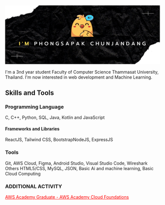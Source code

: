 ![](https://github.com/jaobigbang/jaobigbang/blob/main/banner_.png)

I'm a 3nd year student Faculty of Computer Science Thammasat University, Thailand. I'm now interested in web development and Machine Learning.


## Skills and Tools 
<h3>Programming Language</h3>
C, C++, Python, SQL, Java, Kotlin and JavaScript
<h4>Frameworks and Libraries</h4>
ReactJS, Tailwind CSS, BootstrapNodeJS, ExpressJS 
<h3>Tools</h3>
Git, AWS Cloud, Figma, Android Studio, Visual Studio Code, Wireshark 
Others
HTML5/CSS, MySQL, JSON, Basic Ai and machine learning, Basic Cloud Computing
<h3>ADDITIONAL ACTIVITY</h3>
<a href ="https://www.credly.com/badges/1b6842e1-aff0-4c29-966b-715efc77ca96/linked_in_profile" style="color:red">AWS Academy Graduate - AWS Academy Cloud Foundations</a><br>
